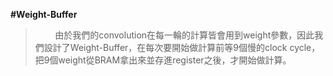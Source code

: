 **#Weight-Buffer**<br/>
>&nbsp;&nbsp;&nbsp;&nbsp;&nbsp;&nbsp;&nbsp;&nbsp;由於我們的convolution在每一輪的計算皆會用到weight參數，因此我們設計了Weight-Buffer，在每次要開始做計算前等9個慢的clock cycle，把9個weight從BRAM拿出來並存進register之後，才開始做計算。
